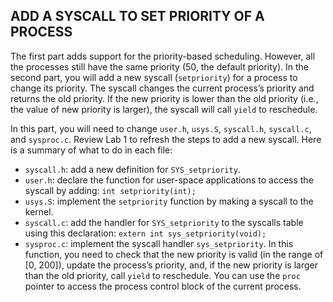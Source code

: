 ## ADD A SYSCALL TO SET PRIORITY OF A PROCESS

The first part adds support for the priority-based scheduling. However, all the processes still have the same priority (50, the default priority). In the second part, you will add a new syscall (`setpriority`) for a process to change its priority. The syscall changes the current process’s priority and returns the old priority. If the new priority is lower than the old priority (i.e., the value of new priority is larger), the syscall will call `yield` to reschedule.

In this part, you will need to change `user.h`, `usys.S`, `syscall.h`, `syscall.c`, and `sysproc.c`. Review
Lab 1 to refresh the steps to add a new syscall. Here is a summary of what to do in each file:

-	`syscall.h`: add a new definition for `SYS_setpriority`.
-	`user.h`: declare the function for user-space applications to access the syscall by adding: `int setpriority(int);`
-	`usys.S`: implement the `setpriority` function by making a syscall to the kernel.
-	`syscall.c`: add the handler for `SYS_setpriority` to the syscalls table using this declaration:
`extern int sys_setpriority(void);`
-	`sysproc.c`: implement the syscall handler `sys_setpriority`. In this function, you need to check that the new priority is valid (in the range of \[0, 200\]), update the process’s priority, and, if the new priority is larger than the old priority, call `yield` to reschedule. You can use the `proc` pointer to access the process control block of the current process.


